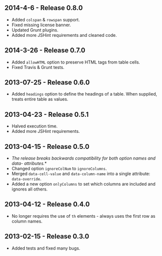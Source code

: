 ## 2014-4-6 - Release 0.8.0
* Added `colspan` & `rowspan` support.
* Fixed missing license banner.
* Updated Grunt plugins.
* Added more JSHint requirements and cleaned code.

## 2014-3-26 - Release 0.7.0
* Added `allowHTML` option to preserve HTML tags from table cells.
* Fixed Travis & Grunt tests.

## 2013-07-25 - Release 0.6.0
* Added `headings` option to define the headings of a table. When supplied, treats entire table as values.

## 2013-04-23 - Release 0.5.1
* Halved execution time.
* Added more JSHint requirements.

## 2013-04-15 - Release 0.5.0
* **The release breaks backwards compatibility for both option names and data-* attributes.**
* Changed option `ignoreColNum` to `ignoreColumns`.
* Merged `data-cell-value` and `data-column-name` into a single attribute: `data-override`.
* Added a new option `onlyColumns` to set which columns are included and ignores all others.

## 2013-04-12 - Release 0.4.0
* No longer requires the use of `th` elements - always uses the first row as column names.

## 2013-02-15 - Release 0.3.0
* Added tests and fixed many bugs.